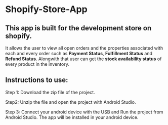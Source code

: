 # Shopify-Store-App

## This app is built for the development store on shopify.
It allows the user to view all open orders and the properties associated with each and every order such as **Payment Status**, **Fulfillment Status** and **Refund Status**.
Alongwith that user can get the **stock availability status** of every product in the inventory.

## Instructions to use:
Step 1: Download the zip file of the project.

Step2: Unzip the file and open the project with Android Studio.

Step 3: Connect your android device with the USB and Run the project from Android Studio. The app will be installed in your android device.
